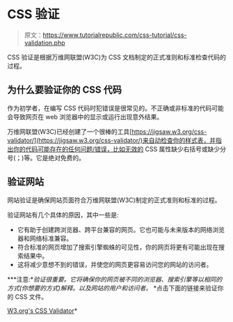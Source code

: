 # CSS 验证

> 原文：<https://www.tutorialrepublic.com/css-tutorial/css-validation.php>

CSS 验证是根据万维网联盟(W3C)为 CSS 文档制定的正式准则和标准检查代码的过程。

## 为什么要验证你的 CSS 代码

作为初学者，在编写 CSS 代码时犯错误是很常见的。不正确或非标准的代码可能会导致网页在 web 浏览器中的显示或运行出现意外结果。

万维网联盟(W3C)已经创建了一个很棒的工具[https://jigsaw.w3.org/css-validator/](https://jigsaw.w3.org/css-validator/)来自动检查你的样式表，并指出你的代码可能存在的任何问题/错误，比如无效的 CSS 属性缺少右括号或缺少分号(；)等。它是绝对免费的。

## 验证网站

网站验证是确保网站页面符合万维网联盟(W3C)制定的正式准则和标准的过程。

验证网站有几个具体的原因，其中一些是:

*   它有助于创建跨浏览器、跨平台兼容的网页。它也可能与未来版本的网络浏览器和网络标准兼容。
*   符合标准的网页增加了搜索引擎蜘蛛的可见性，你的网页将更有可能出现在搜索结果中。
*   这将减少意想不到的错误，并使您的网页更容易访问您的网站的访问者。

 ***注意:**验证很重要。它将确保你的网页被不同的浏览器、搜索引擎等以相同的方式(你想要的方式)解释。以及网站的用户和访问者。*  *点击下面的链接来验证你的 CSS 文件。

[W3.org's CSS Validator](https://jigsaw.w3.org/css-validator/)*